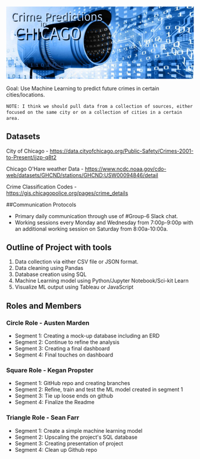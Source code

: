 <p align="center">
  <img src="https://github.com/KEGANCP/Crime_Predictions_In_Chicago/blob/main/Resources/CRIMEPREDICTIONSBANNER.png" alt="HEADER"/>
</p>



Goal: Use Machine Learning to predict future crimes in certain cities/locations.
  
    NOTE: I think we should pull data from a collection of sources, either focused on the same city or on a collection of cities in a certain area.

## Datasets

City of Chicago - https://data.cityofchicago.org/Public-Safety/Crimes-2001-to-Present/ijzp-q8t2

Chicago O'Hare weather Data - https://www.ncdc.noaa.gov/cdo-web/datasets/GHCND/stations/GHCND:USW00094846/detail

Crime Classification Codes - https://gis.chicagopolice.org/pages/crime_details

##Communication Protocols

- Primary daily communication through use of #Group-6 Slack chat.
- Working sessions every Monday and Wednesday from 7:00p-9:00p with an additional working session on Saturday from 8:00a-10:00a.


## Outline of Project with tools

1. Data collection via either CSV file or JSON format.
2. Data cleaning using Pandas
3. Database creation using SQL
4. Machine Learning model using Python/Jupyter Notebook/Sci-kit Learn
5. Visualize ML output using Tableau or JavaScript

## Roles and Members
### Circle Role - Austen Marden

 -  Segment 1: Creating a mock-up database including an ERD
 -  Segment 2: Continue to refine the analysis
 -  Segment 3: Creating a final dashboard
 -  Segment 4: Final touches on dashboard

### Square Role - Kegan Propster

 -  Segment 1: GitHub repo and creating branches
 -  Segment 2: Refine, train and test the ML model created in segment 1
 -  Segment 3: Tie up loose ends on github
 -  Segment 4: Finalize the Readme

### Triangle Role - Sean Farr

 -  Segment 1: Create a simple machine learning model
 -  Segment 2: Upscaling the project's SQL database
 -  Segment 3: Creating presentation of project
 -  Segment 4: Clean up Github repo

